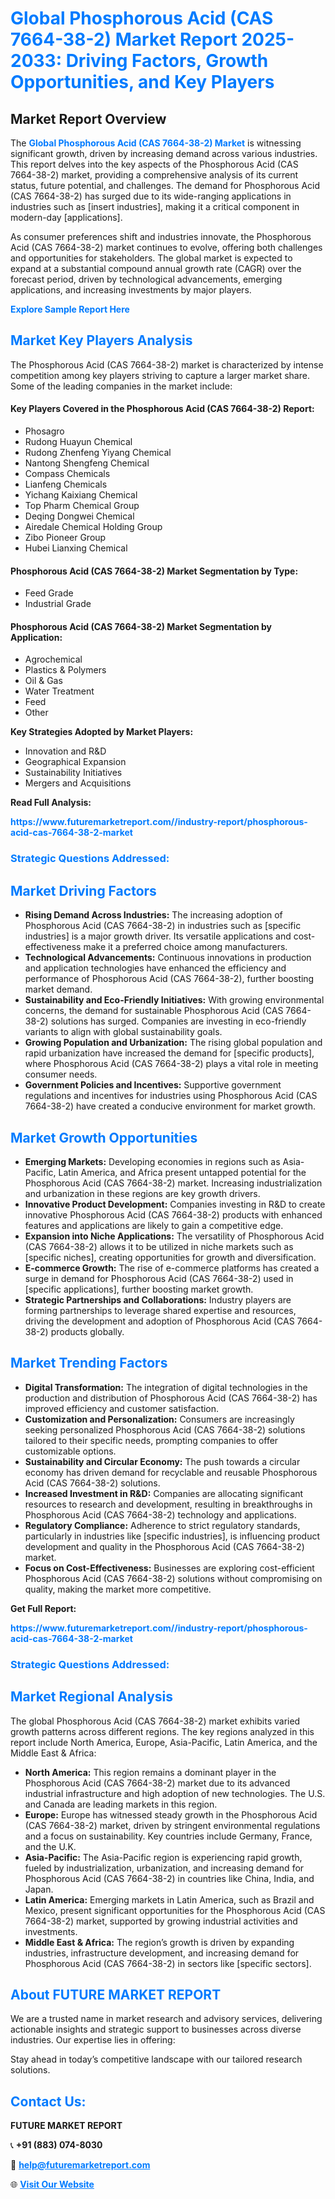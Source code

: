 <h1 style="color: #007BFF;">Global Phosphorous Acid (CAS 7664-38-2) Market Report 2025-2033: Driving Factors, Growth Opportunities, and Key Players</h1>

<section id="overview">
<h2>Market Report Overview</h2>
<p>The <a href="https://www.futuremarketreport.com//industry-report/phosphorous-acid-cas-7664-38-2-market" style="color: #007BFF; text-decoration: none;"><strong>Global Phosphorous Acid (CAS 7664-38-2) Market</strong></a> is witnessing significant growth, driven by increasing demand across various industries. This report delves into the key aspects of the Phosphorous Acid (CAS 7664-38-2) market, providing a comprehensive analysis of its current status, future potential, and challenges. The demand for Phosphorous Acid (CAS 7664-38-2) has surged due to its wide-ranging applications in industries such as [insert industries], making it a critical component in modern-day [applications].</p>
<p>As consumer preferences shift and industries innovate, the Phosphorous Acid (CAS 7664-38-2) market continues to evolve, offering both challenges and opportunities for stakeholders. The global market is expected to expand at a substantial compound annual growth rate (CAGR) over the forecast period, driven by technological advancements, emerging applications, and increasing investments by major players.</p>
</section>

<section id="overview">
<p><a href="https://www.futuremarketreport.com//request-sample/reportId=85275" style="color: #007BFF; text-decoration: none;"><strong>Explore Sample Report Here</strong></a></p>
</section>

<section id="key-players">
<h2 style="color: #007BFF;">Market Key Players Analysis</h2>
<p>The Phosphorous Acid (CAS 7664-38-2) market is characterized by intense competition among key players striving to capture a larger market share. Some of the leading companies in the market include:</p>
<h4>Key Players Covered in the Phosphorous Acid (CAS 7664-38-2) Report:</h4>
<ul><li>Phosagro</li><li>Rudong Huayun Chemical</li><li>Rudong Zhenfeng Yiyang Chemical</li><li>Nantong Shengfeng Chemical</li><li>Compass Chemicals</li><li>Lianfeng Chemicals</li><li>Yichang Kaixiang Chemical</li><li>Top Pharm Chemical Group</li><li>Deqing Dongwei Chemical</li><li>Airedale Chemical Holding Group</li><li>Zibo Pioneer Group</li><li>Hubei Lianxing Chemical</li></ul>
<h4>Phosphorous Acid (CAS 7664-38-2) Market Segmentation by Type:</h4>
<ul><li>Feed Grade</li><li>Industrial Grade</li></ul>

<h4>Phosphorous Acid (CAS 7664-38-2) Market Segmentation by Application:</h4>
<ul><li>Agrochemical</li><li>Plastics &amp; Polymers</li><li>Oil &amp; Gas</li><li>Water Treatment</li><li>Feed</li><li>Other</li></ul>
<p><strong>Key Strategies Adopted by Market Players:</strong></p>
<ul>
<li>Innovation and R&D</li>
<li>Geographical Expansion</li>
<li>Sustainability Initiatives</li>
<li>Mergers and Acquisitions</li>
</ul>
</section>

<section>
<p><strong>Read Full Analysis: </strong></p><a href="https://www.futuremarketreport.com//industry-report/phosphorous-acid-cas-7664-38-2-market" style="color: #007BFF; text-decoration: none;"><strong>https://www.futuremarketreport.com//industry-report/phosphorous-acid-cas-7664-38-2-market</strong></a>
<h3 style="color: #007BFF;">Strategic Questions Addressed:</h3>
</section>

<section id="driving-factors">
<h2 style="color: #007BFF;">Market Driving Factors</h2>
<ul>
<li><strong>Rising Demand Across Industries:</strong> The increasing adoption of Phosphorous Acid (CAS 7664-38-2) in industries such as [specific industries] is a major growth driver. Its versatile applications and cost-effectiveness make it a preferred choice among manufacturers.</li>
<li><strong>Technological Advancements:</strong> Continuous innovations in production and application technologies have enhanced the efficiency and performance of Phosphorous Acid (CAS 7664-38-2), further boosting market demand.</li>
<li><strong>Sustainability and Eco-Friendly Initiatives:</strong> With growing environmental concerns, the demand for sustainable Phosphorous Acid (CAS 7664-38-2) solutions has surged. Companies are investing in eco-friendly variants to align with global sustainability goals.</li>
<li><strong>Growing Population and Urbanization:</strong> The rising global population and rapid urbanization have increased the demand for [specific products], where Phosphorous Acid (CAS 7664-38-2) plays a vital role in meeting consumer needs.</li>
<li><strong>Government Policies and Incentives:</strong> Supportive government regulations and incentives for industries using Phosphorous Acid (CAS 7664-38-2) have created a conducive environment for market growth.</li>
</ul>
</section>

<section id="growth-opportunities">
<h2 style="color: #007BFF;">Market Growth Opportunities</h2>
<ul>
<li><strong>Emerging Markets:</strong> Developing economies in regions such as Asia-Pacific, Latin America, and Africa present untapped potential for the Phosphorous Acid (CAS 7664-38-2) market. Increasing industrialization and urbanization in these regions are key growth drivers.</li>
<li><strong>Innovative Product Development:</strong> Companies investing in R&D to create innovative Phosphorous Acid (CAS 7664-38-2) products with enhanced features and applications are likely to gain a competitive edge.</li>
<li><strong>Expansion into Niche Applications:</strong> The versatility of Phosphorous Acid (CAS 7664-38-2) allows it to be utilized in niche markets such as [specific niches], creating opportunities for growth and diversification.</li>
<li><strong>E-commerce Growth:</strong> The rise of e-commerce platforms has created a surge in demand for Phosphorous Acid (CAS 7664-38-2) used in [specific applications], further boosting market growth.</li>
<li><strong>Strategic Partnerships and Collaborations:</strong> Industry players are forming partnerships to leverage shared expertise and resources, driving the development and adoption of Phosphorous Acid (CAS 7664-38-2) products globally.</li>
</ul>
</section>

<section id="trending-factors">
<h2 style="color: #007BFF;">Market Trending Factors</h2>
<ul>
<li><strong>Digital Transformation:</strong> The integration of digital technologies in the production and distribution of Phosphorous Acid (CAS 7664-38-2) has improved efficiency and customer satisfaction.</li>
<li><strong>Customization and Personalization:</strong> Consumers are increasingly seeking personalized Phosphorous Acid (CAS 7664-38-2) solutions tailored to their specific needs, prompting companies to offer customizable options.</li>
<li><strong>Sustainability and Circular Economy:</strong> The push towards a circular economy has driven demand for recyclable and reusable Phosphorous Acid (CAS 7664-38-2) solutions.</li>
<li><strong>Increased Investment in R&D:</strong> Companies are allocating significant resources to research and development, resulting in breakthroughs in Phosphorous Acid (CAS 7664-38-2) technology and applications.</li>
<li><strong>Regulatory Compliance:</strong> Adherence to strict regulatory standards, particularly in industries like [specific industries], is influencing product development and quality in the Phosphorous Acid (CAS 7664-38-2) market.</li>
<li><strong>Focus on Cost-Effectiveness:</strong> Businesses are exploring cost-efficient Phosphorous Acid (CAS 7664-38-2) solutions without compromising on quality, making the market more competitive.</li>
</ul>
</section>

<section>
<p><strong>Get Full Report: </strong></p><a href="https://www.futuremarketreport.com//industry-report/phosphorous-acid-cas-7664-38-2-market" style="color: #007BFF; text-decoration: none;"><strong>https://www.futuremarketreport.com//industry-report/phosphorous-acid-cas-7664-38-2-market</strong></a>
<h3 style="color: #007BFF;">Strategic Questions Addressed:</h3>
</section>


<section id="regional-analysis">
<h2 style="color: #007BFF;">Market Regional Analysis</h2>
<p>The global Phosphorous Acid (CAS 7664-38-2) market exhibits varied growth patterns across different regions. The key regions analyzed in this report include North America, Europe, Asia-Pacific, Latin America, and the Middle East & Africa:</p>
<ul>
<li><strong>North America:</strong> This region remains a dominant player in the Phosphorous Acid (CAS 7664-38-2) market due to its advanced industrial infrastructure and high adoption of new technologies. The U.S. and Canada are leading markets in this region.</li>
<li><strong>Europe:</strong> Europe has witnessed steady growth in the Phosphorous Acid (CAS 7664-38-2) market, driven by stringent environmental regulations and a focus on sustainability. Key countries include Germany, France, and the U.K.</li>
<li><strong>Asia-Pacific:</strong> The Asia-Pacific region is experiencing rapid growth, fueled by industrialization, urbanization, and increasing demand for Phosphorous Acid (CAS 7664-38-2) in countries like China, India, and Japan.</li>
<li><strong>Latin America:</strong> Emerging markets in Latin America, such as Brazil and Mexico, present significant opportunities for the Phosphorous Acid (CAS 7664-38-2) market, supported by growing industrial activities and investments.</li>
<li><strong>Middle East & Africa:</strong> The region’s growth is driven by expanding industries, infrastructure development, and increasing demand for Phosphorous Acid (CAS 7664-38-2) in sectors like [specific sectors].</li>
</ul>
</section>

<footer>
<h2 style="color: #007BFF;">About FUTURE MARKET REPORT</h2>
<p>We are a trusted name in market research and advisory services, delivering actionable insights and strategic support to businesses across diverse industries. Our expertise lies in offering:</p>

<p>Stay ahead in today’s competitive landscape with our tailored research solutions.</p>

<h2 style="color: #007BFF;">Contact Us:</h2>
<p><strong>FUTURE MARKET REPORT</strong></p>
<p>📞 <strong>+91 (883) 074-8030</strong></p>
<p>📧 <strong><a href="mailto:help@futuremarketreport.com" style="color: #007BFF;">help@futuremarketreport.com</a></strong></p>
<p>🌐 <strong><a href="https://www.futuremarketreport.com/" style="color: #007BFF;">Visit Our Website</a></strong></p>
</footer>